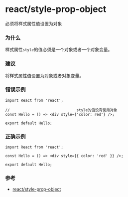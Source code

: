 # react/style-prop-object

必须将样式属性值设置为对象

### 为什么

样式属性`style`的值必须是一个对象或者一个对象变量。

### 建议

将样式属性值设置为对象或者对象变量。

### 错误示例

```tsx
import React from 'react';

//                              style的值没有使用对象
const Hello = () => <div style={'color: red'} />;

export default Hello;
```

### 正确示例

```tsx
import React from 'react';

const Hello = () => <div style={{ color: 'red' }} />;

export default Hello;
```

### 参考

- [react/style-prop-object](https://github.com/yannickcr/eslint-plugin-react/blob/master/docs/rules/style-prop-object.md)
